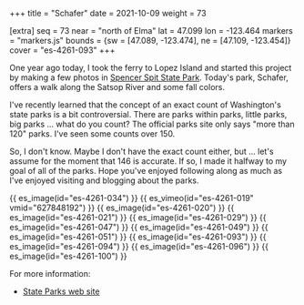 +++
title = "Schafer"
date = 2021-10-09
weight = 73

[extra]
seq = 73
near = "north of Elma"
lat = 47.099
lon = -123.464
markers = "markers.js"
bounds = {sw = [47.089, -123.474], ne = [47.109, -123.454]}
cover = "es-4261-093"
+++

One year ago today, I took the ferry to Lopez Island and started this project by making a few photos in [Spencer Spit State Park](../spencer-spit). Today's park, Schafer, offers a walk along the Satsop River and some fall colors.

<!-- more -->

I've recently learned that the concept of an exact count of Washington's state parks is a bit controversial. There are parks within parks, little parks, big parks ... what do you count? The official parks site only says "more than 120" parks. I've seen some counts over 150.

So, I don't know. Maybe I don't have the exact count either, but ... let's assume for the moment that 146 is accurate. If so, I made it halfway to my goal of all of the parks. Hope you've enjoyed following along as much as I've enjoyed visiting and blogging about the parks.

{{ es_image(id="es-4261-034") }}
{{ es_vimeo(id="es-4261-019" vmid="627848192") }}
{{ es_image(id="es-4261-020") }}
{{ es_image(id="es-4261-021") }}
{{ es_image(id="es-4261-029") }}
{{ es_image(id="es-4261-047") }}
{{ es_image(id="es-4261-049") }}
{{ es_image(id="es-4261-051") }}
{{ es_image(id="es-4261-093") }}
{{ es_image(id="es-4261-094") }}
{{ es_image(id="es-4261-096") }}
{{ es_image(id="es-4261-100") }}

For more information:

* [State Parks web site](https://parks.state.wa.us/580/Schafer)
